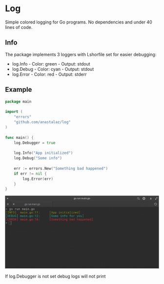 # Log

Simple colored logging for Go programs. No dependencies and under 40 lines of
code.

## Info

The package implements 3 loggers with Lshorfile set for easier debugging:

- log.Info - Color: green - Output: stdout
- log.Debug - Color: cyan - Output: stdout
- log.Error - Color: red - Output: stderr

## Example

```go
package main

import (
	"errors"
	"github.com/anastalaz/log"
)

func main() {
	log.Debugger = true

	log.Info("App initialized")
	log.Debug("Some info")

	err := errors.New("Something bad happened")
	if err != nil {
		log.Error(err)
	}
}
```
![](_example/terminal.png)

If log.Debugger is not set debug logs will not print


